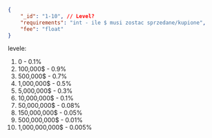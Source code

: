 ```json
{
	"_id": "1-10", // Level?
	"requirements": "int - ile $ musi zostac sprzedane/kupione",
	"fee": "float"
}
```

levele:
1. 0 - 0.1%
2. 100,000$ - 0.9%
3. 500,000$ - 0.7%
4. 1,000,000$ - 0.5%
5. 5,000,000$ - 0.3%
6. 10,000,000$ - 0.1%
7. 50,000,000$ - 0.08%
8. 150,000,000$ - 0.05%
9. 500,000,000$ - 0.01%
10. 1,000,000,000$ - 0.005%